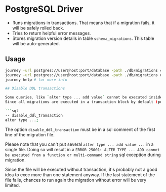 # PostgreSQL Driver

* Runs migrations in transactions.
  That means that if a migration fails, it will be safely rolled back.
* Tries to return helpful error messages.
* Stores migration version details in table ``schema_migrations``.
  This table will be auto-generated.


## Usage

```bash
journey -url postgres://user@host:port/database -path ./db/migrations create add_field_to_table
journey -url postgres://user@host:port/database -path ./db/migrations up
journey help # for more info

## Disable DDL transactions

Some queries, like `alter type ... add value` cannot be executed inside a transaction block.
Since all migrations are executed in a transaction block by default (per migration file), a special option must be specified inside the migration file:

```sql
-- disable_ddl_transaction
alter type ...;
```

The option `disable_ddl_transaction` must be in a sql comment of the first line of the migration file.

Please note that you can't put several `alter type ... add value ...` in a single file. Doing so will result in a `ERROR 25001: ALTER TYPE ... ADD cannot be executed from a function or multi-command string` sql exception during migration.

Since the file will be executed without transaction, it's probably not a good idea to exec more than one statement anyway. If the last statement of the file fails, chances to run again the migration without error will be very limited.

